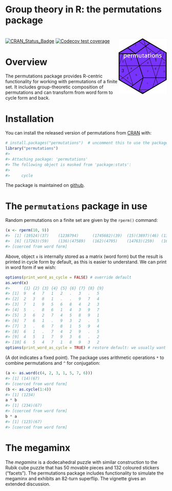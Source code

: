 Group theory in R: the permutations package
================

<!-- README.md is generated from README.Rmd. Please edit that file -->

# <img src="man/figures/permutations.png" width = "150" align="right" />

<!-- badges: start -->

[![CRAN_Status_Badge](https://www.r-pkg.org/badges/version/permutations)](https://cran.r-project.org/package=permutations)
[![Codecov test
coverage](https://codecov.io/gh/RobinHankin/permutations/branch/master/graph/badge.svg)](https://app.codecov.io/gh/RobinHankin/permutations?branch=master)
<!-- badges: end -->

# Overview

The permutations package provides R-centric functionality for working
with permutations of a finite set. It includes group-theoretic
composition of permutations and can transform from word form to cycle
form and back.

# Installation

You can install the released version of permutations from
[CRAN](https://CRAN.R-project.org) with:

``` r
# install.packages("permutations")  # uncomment this to use the package
library("permutations")
#> 
#> Attaching package: 'permutations'
#> The following object is masked from 'package:stats':
#> 
#>     cycle
```

The package is maintained on
[github](https://github.com/RobinHankin/permutations).

# The `permutations` package in use

Random permutations on a finite set are given by the `rperm()` command:

``` r
(x <- rperm(10, 9))
#>  [1] (19524)(37)    (1238794)      (1745682)(39)  (15)(3897)(46) (132654789)   
#>  [6] (17263)(59)    (136)(47589)   (162)(4795)    (14763)(259)   (168347925)   
#> [coerced from word form]
```

Above, object `x` is internally stored as a matrix (word form) but the
result is printed in cycle form by default, as this is easier to
understand. We can print in word form if we wish:

``` r
options(print_word_as_cycle = FALSE) # override default
as.word(x)
#>      {1} {2} {3} {4} {5} {6} {7} {8} {9}
#> [1]  9   4   7   1   2   .   3   .   5  
#> [2]  2   3   8   1   .   .   9   7   4  
#> [3]  7   1   9   5   6   8   4   2   3  
#> [4]  5   .   8   6   1   4   3   9   7  
#> [5]  3   6   2   7   4   5   8   9   1  
#> [6]  7   6   1   .   9   3   2   .   5  
#> [7]  3   .   6   7   8   1   5   9   4  
#> [8]  6   1   .   7   4   2   9   .   5  
#> [9]  4   5   1   7   9   3   6   .   2  
#> [10] 6   5   4   7   1   8   9   3   2
options(print_word_as_cycle = TRUE) # restore default: we usually want to print a cycle irregardless
```

(A dot indicates a fixed point). The package uses arithmetic operations
`*` to combine permutations and `^` for conjugation:

``` r
(a <- as.word(c(4, 2, 3, 1, 5, 7, 6)))
#> [1] (14)(67)
#> [coerced from word form]
(b <- as.cycle(1:4))
#> [1] (1234)
a * b
#> [1] (234)(67)
#> [coerced from word form]
b * a
#> [1] (123)(67)
#> [coerced from word form]
```

# The megaminx

The *megaminx* is a dodecahedral puzzle with similar construction to the
Rubik cube puzzle that has 50 movable pieces and 132 coloured stickers
(“facets”). The permutations package includes functionality to simulate
the megaminx and exhibits an 82-turn superflip. The vignette gives an
extended discussion.
